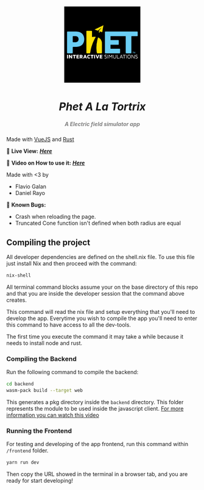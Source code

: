 <h1 align="center">
    <img src="./phetLogo.png" width="200px">
    <h1 align="center" style="font-style:italic;">Phet A La Tortrix</h1>
    <h5 align="center">
    <i style="color:grey;"> A Electric field simulator app</i>
    </h5>

</h1>

Made with [VueJS](https://vuejs.org/) and [Rust](https://www.rust-lang.org/)

🔴 **Live View:** [***Here***](https://danielrasho.github.io/PhetALaTortrix/)

🔴 **Video on How to use it:** [***Here***](https://youtu.be/64KSUpqmCec)

Made with <3 by

- Flavio Galan
- Daniel Rayo

🔴 **Known Bugs:** 
- Crash when reloading the page.
- Truncated Cone function isn't defined when both radius are equal

## Compiling the project

All developer dependencies are defined on the shell.nix file. To use this file just install Nix and then proceed with the command:

```bash
nix-shell
```

All terminal command blocks assume your on the base directory of this repo and that you are inside the developer session that the command above creates.

This command will read the nix file and setup everything that you'll need to develop the app. Everytime you wish to compile the app you'll need to enter this command to have access to all the dev-tools.

The first time you execute the command it may take a while because it needs to install node and rust.

### Compiling the Backend

Run the following command to compile the backend:

```bash
cd backend
wasm-pack build --target web
```

This generates a pkg directory inside the `backend` directory. This folder represents the module to be used inside the javascript client. [For more information you can watch this video](https://www.youtube.com/watch?v=nW71Mlbmxt8)

### Running the Frontend

For testing and developing of the app frontend, run this command within `/frontend` folder.

```bash
yarn run dev
```

Then copy the URL showed in the terminal in a browser tab, and you are ready for start developing!
